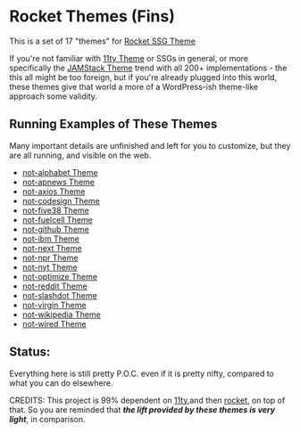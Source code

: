 # Rocket Themes (Fins)

This is a set of 17 "themes" for [Rocket SSG Theme](https://rocket.modern-web.dev/)

If you're not familiar with [11ty Theme](https://www.11ty.dev/) or SSGs in general, or more specifically the [JAMStack Theme](https://jamstack.org/) trend with all 200+ implementations - the this all might be too foreign, but if you're already plugged into this world, these themes give that world a more of a WordPress-ish theme-like approach some validity.

## Running Examples of These Themes

Many important details are unfinished and left for you to customize, but they are all running, and visible on the web.

- [not-alphabet Theme](https://aspieautomator.com)
- [not-apnews Theme](https://esuyp-fb794.web.app/)
- [not-axios Theme](https://datafundamentals.com)
- [not-codesign Theme](https://wysinati.com/)
- [not-five38 Theme](https://webappwriter.com)
- [not-fuelcell Theme](https://betterology.net/)
- [not-github Theme](https://mtobwin.web.app)
- [not-ibm Theme](https://walktown.net)
- [not-next Theme](https://mulerain.web.app/)
- [not-npr Theme](https://appwriter.com)
- [not-nyt Theme](https://jukelox-7ec89.web.app/)
- [not-optimize Theme](https://couldbe.net)
- [not-reddit Theme](https://btrg.org/)
- [not-slashdot Theme](https://mymodeler.com)
- [not-virgin Theme](https://betterology.com)
- [not-wikipedia Theme](https://jeren-5de92.web.app/)
- [not-wired Theme](https://replitza.web.app/)

## Status:

Everything here is still pretty P.O.C. even if it is pretty nifty, compared to what you can do elsewhere.

CREDITS: This project is 99% dependent on [11ty](https://www.11ty.dev/),and then [rocket](https://rocket.modern-web.dev/), on top of that. So you are reminded that _**the lift provided by these themes is very light**_, in comparison.
